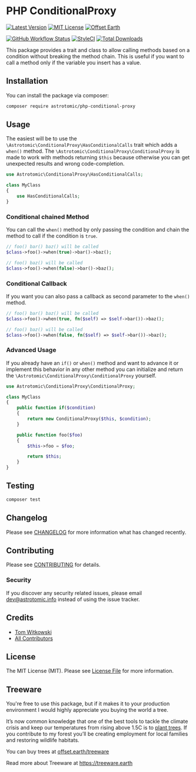 # PHP ConditionalProxy

[![Latest Version](http://img.shields.io/packagist/v/astrotomic/php-conditional-proxy.svg?label=Release&style=for-the-badge)](https://packagist.org/packages/astrotomic/php-conditional-proxy)
[![MIT License](https://img.shields.io/github/license/Astrotomic/php-conditional-proxy.svg?label=License&color=blue&style=for-the-badge)](https://github.com/Astrotomic/php-conditional-proxy/blob/master/LICENSE)
[![Offset Earth](https://img.shields.io/badge/Treeware-%F0%9F%8C%B3-green?style=for-the-badge)](https://plant.treeware.earth/Astrotomic/php-conditional-proxy)

[![GitHub Workflow Status](https://img.shields.io/github/workflow/status/Astrotomic/php-conditional-proxy/run-tests?style=flat-square&logoColor=white&logo=github&label=Tests)](https://github.com/Astrotomic/php-conditional-proxy/actions?query=workflow%3Arun-tests)
[![StyleCI](https://styleci.io/repos/271375912/shield)](https://styleci.io/repos/271375912)
[![Total Downloads](https://img.shields.io/packagist/dt/astrotomic/php-conditional-proxy.svg?label=Downloads&style=flat-square)](https://packagist.org/packages/astrotomic/php-conditional-proxy/stats)

This package provides a trait and class to allow calling methods based on a condition without breaking the method chain. 
This is useful if you want to call a method only if the variable you insert has a value. 

## Installation

You can install the package via composer:

```bash
composer require astrotomic/php-conditional-proxy
```

## Usage

The easiest will be to use the `\Astrotomic\ConditionalProxy\HasConditionalCalls` trait which adds a `when()` method.
The `\Astrotomic\ConditionalProxy\ConditionalProxy` is made to work with methods returning `$this` because otherwise you can get unexpected results and wrong code-completion.

```php
use Astrotomic\ConditionalProxy\HasConditionalCalls;

class MyClass
{
    use HasConditionalCalls;
}
```

### Conditional chained Method

You can call the `when()` method by only passing the condition and chain the method to call if the condition is `true`.

```php
// foo() bar() baz() will be called
$class->foo()->when(true)->bar()->baz();

// foo() baz() will be called
$class->foo()->when(false)->bar()->baz();
```

### Conditional Callback

If you want you can also pass a callback as second parameter to the `when()` method.

```php
// foo() bar() baz() will be called
$class->foo()->when(true, fn($self) => $self->bar())->baz();

// foo() baz() will be called
$class->foo()->when(false, fn($self) => $self->bar())->baz();
```

### Advanced Usage

If you already have an `if()` or `when()` method and want to advance it or implement this behavior in any other method you can initialize and return the `\Astrotomic\ConditionalProxy\ConditionalProxy` yourself.

```php
use Astrotomic\ConditionalProxy\ConditionalProxy;

class MyClass
{
    public function if($condition)
    {
        return new ConditionalProxy($this, $condition);
    }

    public function foo($foo)
    {
        $this->foo = $foo;

        return $this;
    }
}
```

## Testing

``` bash
composer test
```

## Changelog

Please see [CHANGELOG](CHANGELOG.md) for more information what has changed recently.

## Contributing

Please see [CONTRIBUTING](CONTRIBUTING.md) for details.

### Security

If you discover any security related issues, please email dev@astrotomic.info instead of using the issue tracker.

## Credits

- [Tom Witkowski](https://github.com/Gummibeer)
- [All Contributors](../../contributors)

## License

The MIT License (MIT). Please see [License File](LICENSE.md) for more information.

## Treeware

You're free to use this package, but if it makes it to your production environment I would highly appreciate you buying the world a tree.

It’s now common knowledge that one of the best tools to tackle the climate crisis and keep our temperatures from rising above 1.5C is to [plant trees](https://www.bbc.co.uk/news/science-environment-48870920). If you contribute to my forest you’ll be creating employment for local families and restoring wildlife habitats.

You can buy trees at [offset.earth/treeware](https://plant.treeware.earth/Astrotomic/php-conditional-proxy)

Read more about Treeware at https://treeware.earth

